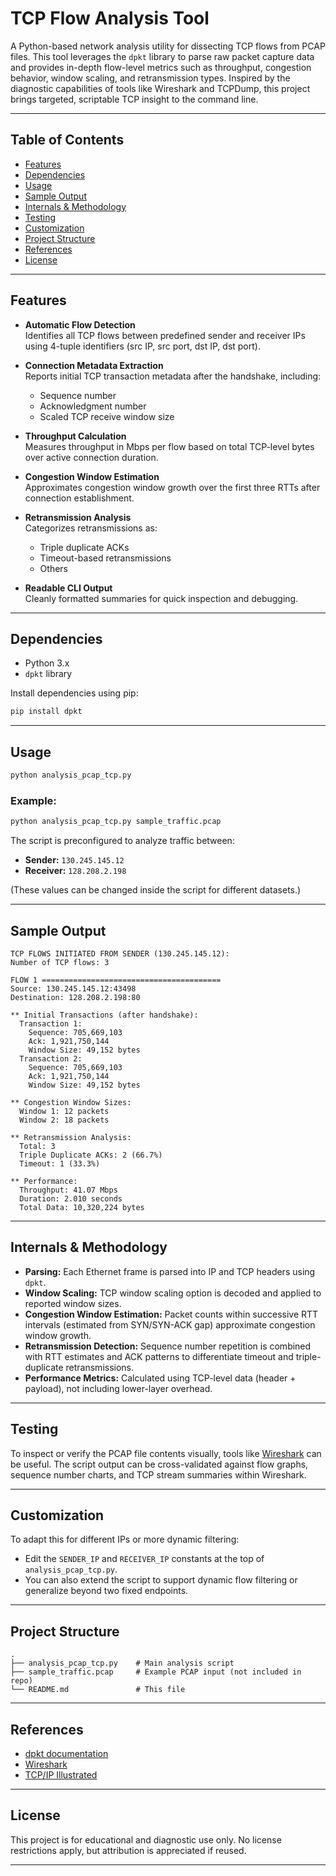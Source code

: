 # TCP Flow Analysis Tool

A Python-based network analysis utility for dissecting TCP flows from PCAP files. This tool leverages the `dpkt` library to parse raw packet capture data and provides in-depth flow-level metrics such as throughput, congestion behavior, window scaling, and retransmission types. Inspired by the diagnostic capabilities of tools like Wireshark and TCPDump, this project brings targeted, scriptable TCP insight to the command line.

---

## Table of Contents
- [Features](#features)
- [Dependencies](#dependencies)
- [Usage](#usage)
- [Sample Output](#sample-output)
- [Internals & Methodology](#internals--methodology)
- [Testing](#testing)
- [Customization](#customization)
- [Project Structure](#project-structure)
- [References](#references)
- [License](#license)

---

## Features

- **Automatic Flow Detection**  
  Identifies all TCP flows between predefined sender and receiver IPs using 4-tuple identifiers (src IP, src port, dst IP, dst port).

- **Connection Metadata Extraction**  
  Reports initial TCP transaction metadata after the handshake, including:
  - Sequence number
  - Acknowledgment number
  - Scaled TCP receive window size

- **Throughput Calculation**  
  Measures throughput in Mbps per flow based on total TCP-level bytes over active connection duration.

- **Congestion Window Estimation**  
  Approximates congestion window growth over the first three RTTs after connection establishment.

- **Retransmission Analysis**  
  Categorizes retransmissions as:
  - Triple duplicate ACKs
  - Timeout-based retransmissions
  - Others

- **Readable CLI Output**  
  Cleanly formatted summaries for quick inspection and debugging.

---

## Dependencies

- Python 3.x  
- `dpkt` library

Install dependencies using pip:

```bash
pip install dpkt
```

---

## Usage

```bash
python analysis_pcap_tcp.py 
```

### Example:

```bash
python analysis_pcap_tcp.py sample_traffic.pcap
```

The script is preconfigured to analyze traffic between:

- **Sender:** `130.245.145.12`
- **Receiver:** `128.208.2.198`

(These values can be changed inside the script for different datasets.)

---

## Sample Output

```
TCP FLOWS INITIATED FROM SENDER (130.245.145.12):
Number of TCP flows: 3

FLOW 1 ========================================
Source: 130.245.145.12:43498
Destination: 128.208.2.198:80

** Initial Transactions (after handshake):
  Transaction 1:
    Sequence: 705,669,103
    Ack: 1,921,750,144
    Window Size: 49,152 bytes
  Transaction 2:
    Sequence: 705,669,103
    Ack: 1,921,750,144
    Window Size: 49,152 bytes

** Congestion Window Sizes:
  Window 1: 12 packets
  Window 2: 18 packets

** Retransmission Analysis:
  Total: 3
  Triple Duplicate ACKs: 2 (66.7%)
  Timeout: 1 (33.3%)

** Performance:
  Throughput: 41.07 Mbps
  Duration: 2.010 seconds
  Total Data: 10,320,224 bytes
```

---

## Internals & Methodology

- **Parsing:** Each Ethernet frame is parsed into IP and TCP headers using `dpkt`.
- **Window Scaling:** TCP window scaling option is decoded and applied to reported window sizes.
- **Congestion Window Estimation:** Packet counts within successive RTT intervals (estimated from SYN/SYN-ACK gap) approximate congestion window growth.
- **Retransmission Detection:** Sequence number repetition is combined with RTT estimates and ACK patterns to differentiate timeout and triple-duplicate retransmissions.
- **Performance Metrics:** Calculated using TCP-level data (header + payload), not including lower-layer overhead.

---

## Testing

To inspect or verify the PCAP file contents visually, tools like [Wireshark](https://www.wireshark.org/) can be useful. The script output can be cross-validated against flow graphs, sequence number charts, and TCP stream summaries within Wireshark.

---

## Customization

To adapt this for different IPs or more dynamic filtering:

- Edit the `SENDER_IP` and `RECEIVER_IP` constants at the top of `analysis_pcap_tcp.py`.
- You can also extend the script to support dynamic flow filtering or generalize beyond two fixed endpoints.

---

## Project Structure

```
.
├── analysis_pcap_tcp.py    # Main analysis script
├── sample_traffic.pcap     # Example PCAP input (not included in repo)
└── README.md               # This file
```

---

## References

- [dpkt documentation](https://dpkt.readthedocs.io/)
- [Wireshark](https://www.wireshark.org/)
- [TCP/IP Illustrated](https://en.wikipedia.org/wiki/TCP/IP_Illustrated)

---

## License

This project is for educational and diagnostic use only. No license restrictions apply, but attribution is appreciated if reused.

---
